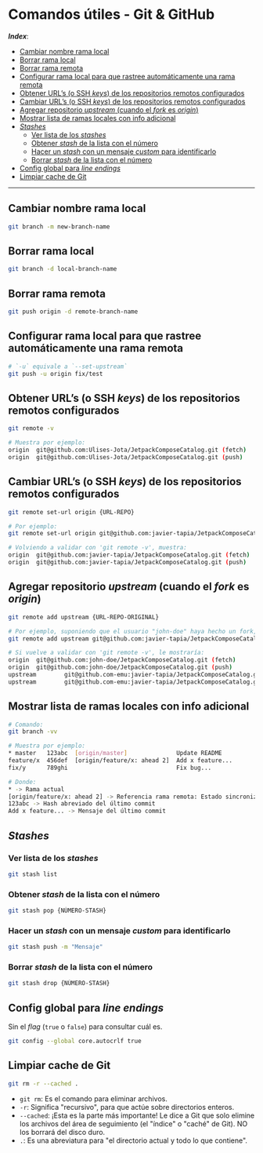 <h1>Comandos útiles - Git & GitHub</h1>

***Index***:
<!-- TOC -->
  * [Cambiar nombre rama local](#cambiar-nombre-rama-local)
  * [Borrar rama local](#borrar-rama-local)
  * [Borrar rama remota](#borrar-rama-remota)
  * [Configurar rama local para que rastree automáticamente una rama remota](#configurar-rama-local-para-que-rastree-automáticamente-una-rama-remota)
  * [Obtener URL’s (o SSH *keys*) de los repositorios remotos configurados](#obtener-urls-o-ssh-keys-de-los-repositorios-remotos-configurados)
  * [Cambiar URL’s (o SSH *keys*) de los repositorios remotos configurados](#cambiar-urls-o-ssh-keys-de-los-repositorios-remotos-configurados)
  * [Agregar repositorio *upstream* (cuando el *fork* es *origin*)](#agregar-repositorio-upstream-cuando-el-fork-es-origin)
  * [Mostrar lista de ramas locales con info adicional](#mostrar-lista-de-ramas-locales-con-info-adicional)
  * [*Stashes*](#stashes)
    * [Ver lista de los *stashes*](#ver-lista-de-los-stashes)
    * [Obtener *stash* de la lista con el número](#obtener-stash-de-la-lista-con-el-número)
    * [Hacer un *stash* con un mensaje *custom* para identificarlo](#hacer-un-stash-con-un-mensaje-custom-para-identificarlo)
    * [Borrar *stash* de la lista con el número](#borrar-stash-de-la-lista-con-el-número)
  * [Config global para *line endings*](#config-global-para-line-endings)
  * [Limpiar cache de Git](#limpiar-cache-de-git)
<!-- TOC -->

---

## Cambiar nombre rama local
```bash
git branch -m new-branch-name
```

## Borrar rama local
```bash
git branch -d local-branch-name
```

## Borrar rama remota
```bash
git push origin -d remote-branch-name
```

## Configurar rama local para que rastree automáticamente una rama remota
```bash
# `-u` equivale a `--set-upstream`
git push -u origin fix/test
```

## Obtener URL’s (o SSH *keys*) de los repositorios remotos configurados
```bash
git remote -v

# Muestra por ejemplo:
origin  git@github.com:Ulises-Jota/JetpackComposeCatalog.git (fetch)
origin  git@github.com:Ulises-Jota/JetpackComposeCatalog.git (push)
```

## Cambiar URL’s (o SSH *keys*) de los repositorios remotos configurados
```bash
git remote set-url origin {URL-REPO}

# Por ejemplo:
git remote set-url origin git@github.com:javier-tapia/JetpackComposeCatalog.git

# Volviendo a validar con 'git remote -v', muestra:
origin  git@github.com:javier-tapia/JetpackComposeCatalog.git (fetch)
origin  git@github.com:javier-tapia/JetpackComposeCatalog.git (push)
```

## Agregar repositorio *upstream* (cuando el *fork* es *origin*)
```bash
git remote add upstream {URL-REPO-ORIGINAL}

# Por ejemplo, suponiendo que el usuario "john-doe" haya hecho un fork, luego haría:
git remote add upstream git@github.com:javier-tapia/JetpackComposeCatalog.git

# Si vuelve a validar con 'git remote -v', le mostraría:
origin  git@github.com:john-doe/JetpackComposeCatalog.git (fetch)
origin  git@github.com:john-doe/JetpackComposeCatalog.git (push)
upstream        git@github.com-emu:javier-tapia/JetpackComposeCatalog.git (fetch)
upstream        git@github.com-emu:javier-tapia/JetpackComposeCatalog.git (push)
```

## Mostrar lista de ramas locales con info adicional
```bash
# Comando:
git branch -vv

# Muestra por ejemplo:
* master   123abc  [origin/master]              Update README
feature/x  456def  [origin/feature/x: ahead 2]  Add x feature...
fix/y      789ghi                               Fix bug...

# Donde:
* -> Rama actual
[origin/feature/x: ahead 2] -> Referencia rama remota: Estado sincronización (si no tiene rama remota configurada, no va a estar esto entre [])
123abc -> Hash abreviado del último commit
Add x feature... -> Mensaje del último commit
```

## *Stashes*
### Ver lista de los *stashes*
```bash
git stash list
```

### Obtener *stash* de la lista con el número
```bash
git stash pop {NÚMERO-STASH}
```

### Hacer un *stash* con un mensaje *custom* para identificarlo
```bash
git stash push -m "Mensaje"
```

### Borrar *stash* de la lista con el número
```bash
git stash drop {NÚMERO-STASH}
```

## Config global para *line endings*
Sin el _flag_ (``true`` o ``false``) para consultar cuál es.

```bash
git config --global core.autocrlf true
```

## Limpiar cache de Git
```bash
git rm -r --cached .
```

- ``git rm``: Es el comando para eliminar archivos.
- ``-r``: Significa "recursivo", para que actúe sobre directorios enteros.
- ``--cached``: ¡Esta es la parte más importante! Le dice a Git que solo elimine los archivos del área de seguimiento (el "índice" o "caché" de Git). NO los borrará del disco duro.
- ``.``: Es una abreviatura para "el directorio actual y todo lo que contiene".

